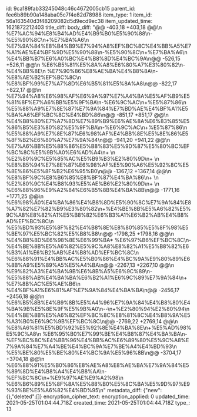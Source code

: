 id: 9ca189fab33245048c46c4672005cb15
parent_id: fee6b89b90a148aba05c7f4e82d78988
item_type: 1
item_id: 56a163540d3f48209082d5d9ecd9ec38
item_updated_time: 1621872212403
title_diff: 
body_diff: "@@ -403,18 +403,18 @@\\n %E7%AC%94%E8%B4%AD%E4%B9%B0%E5%90%88\\n-%E5%90%8C\\n+%E7%BA%A6\\n %E7%9A%84%E8%B4%B9%E7%94%A8%EF%BC%8C%E4%BB%A5%E7%A1%AE%E4%BF%9D%E5%90%88\\n-%E5%90%8C\\n+%E7%BA%A6\\n %E4%BB%B7%E6%A0%BC%E4%B8%8D%E4%BC%9A\\n@@ -526,15 +526,11 @@\\n %E6%B5%81%E5%8A%A8%E6%80%A7%E3%80%82\\n- %E4%BB%8E\\n %E7%90%86%E8%AE%BA%E4%B8%8A\\n-%E8%AE%B2%EF%BC%8C\\n %E8%BF%99%E7%A7%8D%E6%B5%81%E5%8A%A8\\n@@ -822,17 +822,17 @@\\n %E7%94%A8%E6%98%AF%E6%9A%97%E7%A4%BA%E5%AF%B9%E5%81%8F%E7%A6%BB%E5%9F%BA\\n-%E6%9C%AC\\n+%E5%87%86\\n %E5%88%A9%E7%8E%87%E7%9A%84%E7%BD%AE%E4%BF%A1%E5%BA%A6%EF%BC%8C%E4%BD%86\\n@@ -851,17 +851,17 @@\\n %E4%B8%80%E7%A7%8D%E7%89%B9%E6%AE%8A%E6%83%85%E5%86%B5%E3%80%82%E5%9F%BA\\n-%E6%9C%AC\\n+%E5%87%86\\n %E5%88%A9%E7%8E%87%E6%98%AF%E4%BB%8E%E5%8E%86%E5%8F%B2%E6%80%A7%E7%9A%84\\n@@ -941,20 +941,22 @@\\n %E7%A6%BB%E5%88%86%E5%B8%83%E5%9D%87%E5%80%BC%EF%BC%8C%E5%9B%A0%E6%AD%A4\\n+ \\n %E2%80%9C%E5%85%AC%E5%B9%B3%E2%80%9D\\n+ \\n %E8%B5%94%E7%8E%87%E6%98%AF%E5%90%A6%E5%92%8C%E5%8E%86%E5%8F%B2%E6%95%B0\\n@@ -1367,12 +1367,14 @@\\n %E8%BF%9C%E8%B6%85%E8%BF%87%E4%BA%86\\n+ \\n %E2%80%9C%E4%B8%93%E5%AE%B6%E2%80%9D\\n+ \\n %E6%88%96%E9%A2%84%E6%B5%8B%E4%BA%8B\\n@@ -1771,16 +1771,25 @@\\n %E6%98%A0%E4%BA%86%E4%B8%8D%E5%90%8C%E7%9A%84%E8%A7%82%E7%82%B9%E3%80%82\\n+%E4%BE%8B%E5%A6%82%E5%9C%A8%E8%82%A1%E5%B8%82%E6%B3%A1%E6%B2%AB%E4%B8%AD%EF%BC%8C\\n %E5%BD%93%E5%8F%82%E4%B8%8E%E8%80%85%E5%8F%98%E5%BE%97%E5%BC%82%E5%B8%B8\\n@@ -1798,25 +1798,16 @@\\n %E4%B8%8D%E6%98%8E%E6%99%BA*  %E6%97%B6%EF%BC%8C\\n-%E4%BE%8B%E5%A6%82%E5%9C%A8%E8%82%A1%E5%B8%82%E6%B3%A1%E6%B2%AB%E4%B8%AD%EF%BC%8C\\n %E6%88%91%E4%BB%AC%E5%B0%86%E4%BC%9A%E9%80%89%E6%8B%A9%E5%89%A5%E5%A4%BA\\n@@ -2267,13 +2267,10 @@\\n %E9%82%A3%E4%BA%9B%E6%8B%A5%E6%9C%89\\n-%E5%88%AB%E4%BA%BA%E6%B2%A1%E6%9C%89%E7%9A%84\\n+%E7%8B%AC%E5%AE%B6\\n %E4%BF%A1%E6%81%AF%E7%9A%84%E4%BA%BA\\n@@ -2456,17 +2456,18 @@\\n %E6%B5%8B%E4%B9%8B%E5%A4%96%E7%9A%84%E4%B8%80%E4%BA%9B%E5%8E%9F%E5%9B%A0\\n--\\n+%E2%80%94%E2%80%94\\n %E4%BE%8B%E5%A6%82%EF%BC%8C%E8%81%8C%E4%B8%9A%E5%A3%B0%E6%9C%9B%EF%BC%8C\\n@@ -2769,22 +2769,14 @@\\n %E8%A6%81%E5%BD%92%E5%92%8E%E4%BA%8E\\n+%E5%AD%98%E5%9C%A8\\n %E6%95%B0%E7%99%BE%E4%B8%87%E4%BA%BA\\n-%EF%BC%8C%E4%BB%96%E4%BB%AC%E6%89%80%E5%9C%A8%E7%9A%84%E7%A4%BE%E4%BC%9A%E7%BE%A4%E4%BD%93\\n %E5%BE%80%E5%BE%80%E4%BC%9A%E5%96%8B\\n@@ -3704,17 +3704,18 @@\\n %E6%88%91%E5%B0%86%E8%AE%A8%E8%AE%BA%E7%9A%84%E5%89%8D%E4%B8%A4%E4%B8%AA\\n-%EF%BC%8C\\n+%E9%97%AE%E9%A2%98\\n %E6%B6%89%E5%8F%8A%E5%88%B0%E5%8C%BA%E5%9D%97%E9%93%BE%E5%A6%82%E4%BD%95\\n"
metadata_diff: {"new":{},"deleted":[]}
encryption_cipher_text: 
encryption_applied: 0
updated_time: 2021-05-25T01:04:44.718Z
created_time: 2021-05-25T01:04:44.718Z
type_: 13